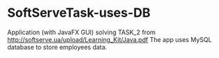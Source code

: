 # SoftServeTask-uses-DB
Application (with JavaFX GUI) solving TASK_2 from http://softserve.ua/upload/Learning_Kit/Java.pdf
The app uses MySQL database to store employees data.
